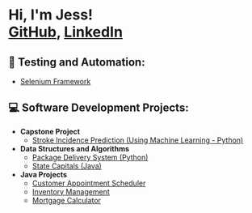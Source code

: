 <h1>Hi, I'm Jess! <br/><a href="https://github.com/jessjave">GitHub</a>, <a href="https://www.linkedin.com/in/jessicajaveed/">LinkedIn</a></h1>

## 🤖 Testing and Automation:
  - [Selenium Framework](https://github.com/jessjave/SeleniumFramework)

<h2>💻 Software Development Projects:</h2>

- <b>Capstone Project</b>
  - [Stroke Incidence Prediction (Using Machine Learning - Python)](https://github.com/jessjave/Stroke_Prediction)
- <b>Data Structures and Algorithms </b>
  - [Package Delivery System (Python)](https://github.com/jessjave/WGUPS)
  - [State Capitals (Java)](https://github.com/jessjave/State-Capitals)
- <b>Java Projects</b>
  - [Customer Appointment Scheduler](https://github.com/jessjave/Appointment_Scheduler)
  - [Inventory Management](https://github.com/jessjave/Inventory_Management)
  - [Mortgage Calculator](https://github.com/jessjave/Mortgage-Calculator)

